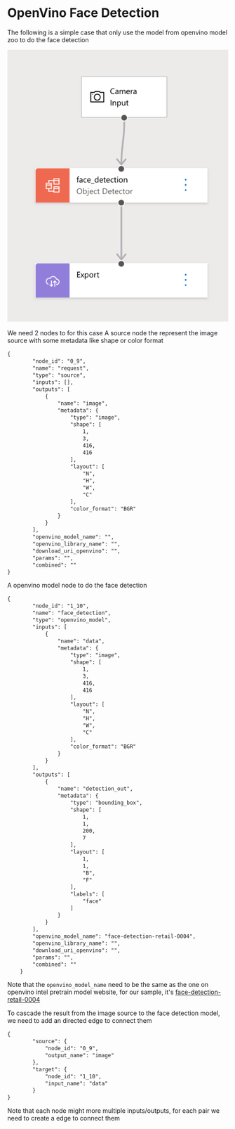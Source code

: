 # OpenVino Face Detection

The following is a simple case that only use the model from openvino model zoo to do the face detection

![arch_img](../../assets/Cascade1_ovms%20model_20210927.png?raw=true)


We need 2 nodes to for this case
A source node the represent the image source with some metadata like shape or color format

    {
            "node_id": "0_9",
            "name": "request",
            "type": "source",
            "inputs": [],
            "outputs": [
                {
                    "name": "image",
                    "metadata": {
                        "type": "image",
                        "shape": [
                            1,
                            3,
                            416,
                            416
                        ],
                        "layout": [
                            "N",
                            "H",
                            "W",
                            "C"
                        ],
                        "color_format": "BGR"
                    }
                }
            ],
            "openvino_model_name": "",
            "openvino_library_name": "",
            "download_uri_openvino": "",
            "params": "",
            "combined": ""
    }

A openvino model node to do the face detection

    {
            "node_id": "1_10",
            "name": "face_detection",
            "type": "openvino_model",
            "inputs": [
                {
                    "name": "data",
                    "metadata": {
                        "type": "image",
                        "shape": [
                            1,
                            3,
                            416,
                            416
                        ],
                        "layout": [
                            "N",
                            "H",
                            "W",
                            "C"
                        ],
                        "color_format": "BGR"
                    }
                }
            ],
            "outputs": [
                {
                    "name": "detection_out",
                    "metadata": {
                        "type": "bounding_box",
                        "shape": [
                            1,
                            1,
                            200,
                            7
                        ],
                        "layout": [
                            1,
                            1,
                            "B",
                            "F"
                        ],
                        "labels": [
                            "face"
                        ]
                    }
                }
            ],
            "openvino_model_name": "face-detection-retail-0004",
            "openvino_library_name": "",
            "download_uri_openvino": "",
            "params": "",
            "combined": ""
        }

Note that the `openvino_model_name` need to be the same as the one on openvino intel pretrain model website, for our sample, it's [face-detection-retail-0004](https://docs.openvinotoolkit.org/latest/omz_models_model_face_detection_retail_0004.html)
   
To cascade the result from the image source to the face detection model, we need to add an directed edge to connect them

    {
            "source": {
                "node_id": "0_9",
                "output_name": "image"
            },
            "target": {
                "node_id": "1_10",
                "input_name": "data"
            }
    }
    
Note that each node might more multiple inputs/outputs, for each pair we need to create a edge to connect them
